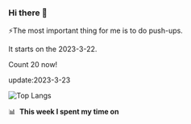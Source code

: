 ### Hi there 👋

<!--
**Zone-F/Zone-F** is a ✨ _special_ ✨ repository because its `README.md` (this file) appears on your GitHub profile.

Here are some ideas to get you started:

- 🔭 I’m currently working on ...
- 🌱 I’m currently learning ...
- 👯 I’m looking to collaborate on ...
- 🤔 I’m looking for help with ...
- 💬 Ask me about ...
- 📫 How to reach me: ...
- 😄 Pronouns: ...
- ⚡ Fun fact: ...
-->

⚡The most important thing for me is to do push-ups.

It starts on the 2023-3-22.

Count 20 now!

update:2023-3-23

![Top Langs](https://github-readme-stats.vercel.app/api/top-langs/?username=Zone-F&layout=compact&hide=css,html)

📊 &nbsp;**This week I spent my time on**
<!--START_SECTION:waka-->
<!--END_SECTION:waka-->
